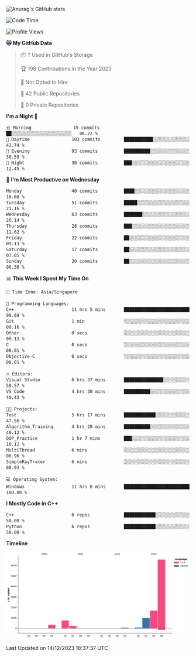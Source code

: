 ![Anurag's GitHub stats](https://github-readme-stats.vercel.app/api?username=OnePointFive99&show_icons=true&theme=transparent)

<!--START_SECTION:waka-->
![Code Time](http://img.shields.io/badge/Code%20Time-63%20hrs%202%20mins-blue)

![Profile Views](http://img.shields.io/badge/Profile%20Views-8-blue)

**🐱 My GitHub Data** 

> 📦 ? Used in GitHub's Storage 
 > 
> 🏆 198 Contributions in the Year 2023
 > 
> 🚫 Not Opted to Hire
 > 
> 📜 42 Public Repositories 
 > 
> 🔑 0 Private Repositories 
 > 
**I'm a Night 🦉** 

```text
🌞 Morning                15 commits          ██░░░░░░░░░░░░░░░░░░░░░░░   06.22 % 
🌆 Daytime                103 commits         ███████████░░░░░░░░░░░░░░   42.74 % 
🌃 Evening                93 commits          ██████████░░░░░░░░░░░░░░░   38.59 % 
🌙 Night                  30 commits          ███░░░░░░░░░░░░░░░░░░░░░░   12.45 % 
```
📅 **I'm Most Productive on Wednesday** 

```text
Monday                   40 commits          ████░░░░░░░░░░░░░░░░░░░░░   16.60 % 
Tuesday                  51 commits          █████░░░░░░░░░░░░░░░░░░░░   21.16 % 
Wednesday                63 commits          ███████░░░░░░░░░░░░░░░░░░   26.14 % 
Thursday                 28 commits          ███░░░░░░░░░░░░░░░░░░░░░░   11.62 % 
Friday                   22 commits          ██░░░░░░░░░░░░░░░░░░░░░░░   09.13 % 
Saturday                 17 commits          ██░░░░░░░░░░░░░░░░░░░░░░░   07.05 % 
Sunday                   20 commits          ██░░░░░░░░░░░░░░░░░░░░░░░   08.30 % 
```


📊 **This Week I Spent My Time On** 

```text
🕑︎ Time Zone: Asia/Singapore

💬 Programming Languages: 
C++                      11 hrs 5 mins       █████████████████████████   99.69 % 
Git                      1 min               ░░░░░░░░░░░░░░░░░░░░░░░░░   00.16 % 
Other                    0 secs              ░░░░░░░░░░░░░░░░░░░░░░░░░   00.13 % 
C                        0 secs              ░░░░░░░░░░░░░░░░░░░░░░░░░   00.01 % 
Objective-C              0 secs              ░░░░░░░░░░░░░░░░░░░░░░░░░   00.01 % 

🔥 Editors: 
Visual Studio            6 hrs 37 mins       ███████████████░░░░░░░░░░   59.57 % 
VS Code                  4 hrs 30 mins       ██████████░░░░░░░░░░░░░░░   40.43 % 

🐱‍💻 Projects: 
Test                     5 hrs 17 mins       ████████████░░░░░░░░░░░░░   47.56 % 
Algorithm_Training       4 hrs 28 mins       ██████████░░░░░░░░░░░░░░░   40.12 % 
OOP_Practice             1 hr 7 mins         ███░░░░░░░░░░░░░░░░░░░░░░   10.12 % 
MultiThread              6 mins              ░░░░░░░░░░░░░░░░░░░░░░░░░   00.96 % 
SimpleRayTracer          6 mins              ░░░░░░░░░░░░░░░░░░░░░░░░░   00.93 % 

💻 Operating System: 
Windows                  11 hrs 8 mins       █████████████████████████   100.00 % 
```

**I Mostly Code in C++** 

```text
C++                      6 repos             ████████████░░░░░░░░░░░░░   50.00 % 
Python                   6 repos             ████████████░░░░░░░░░░░░░   50.00 % 
```



**Timeline**

![Lines of Code chart](https://raw.githubusercontent.com/OnePointFive99/OnePointFive99/main/assets/bar_graph.png)


 Last Updated on 14/12/2023 18:37:37 UTC
<!--END_SECTION:waka-->

  
